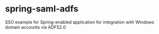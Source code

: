 # spring-saml-adfs
SSO example for Spring-enabled application for integration with Windows domain accounts via ADFS2.0
